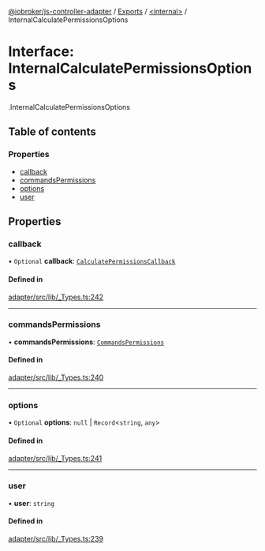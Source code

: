 [@iobroker/js-controller-adapter](../README.md) / [Exports](../modules.md) / [<internal\>](../modules/internal_.md) / InternalCalculatePermissionsOptions

# Interface: InternalCalculatePermissionsOptions

[<internal>](../modules/internal_.md).InternalCalculatePermissionsOptions

## Table of contents

### Properties

- [callback](internal_.InternalCalculatePermissionsOptions.md#callback)
- [commandsPermissions](internal_.InternalCalculatePermissionsOptions.md#commandspermissions)
- [options](internal_.InternalCalculatePermissionsOptions.md#options)
- [user](internal_.InternalCalculatePermissionsOptions.md#user)

## Properties

### callback

• `Optional` **callback**: [`CalculatePermissionsCallback`](../modules/internal_.md#calculatepermissionscallback)

#### Defined in

[adapter/src/lib/_Types.ts:242](https://github.com/ioBroker/ioBroker.js-controller/blob/ce27fae4/packages/adapter/src/lib/_Types.ts#L242)

___

### commandsPermissions

• **commandsPermissions**: [`CommandsPermissions`](../modules/internal_.md#commandspermissions)

#### Defined in

[adapter/src/lib/_Types.ts:240](https://github.com/ioBroker/ioBroker.js-controller/blob/ce27fae4/packages/adapter/src/lib/_Types.ts#L240)

___

### options

• `Optional` **options**: ``null`` \| `Record`<`string`, `any`\>

#### Defined in

[adapter/src/lib/_Types.ts:241](https://github.com/ioBroker/ioBroker.js-controller/blob/ce27fae4/packages/adapter/src/lib/_Types.ts#L241)

___

### user

• **user**: `string`

#### Defined in

[adapter/src/lib/_Types.ts:239](https://github.com/ioBroker/ioBroker.js-controller/blob/ce27fae4/packages/adapter/src/lib/_Types.ts#L239)
